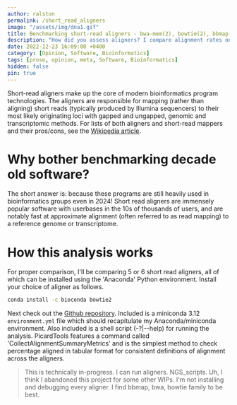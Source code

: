 ```yaml
---
author: ralston
permalink: /short_read_aligners
image: "/assets/img/dna1.gif"
title: Benchmarking short-read aligners - bwa-mem(2), bowtie(2), bbmap, and SHRiMP
description: "How did you assess aligners? I compare alignment rates on simulated or real-world reads, and coverage statistics, some functional genomics metrics. Third-party software"
date: 2022-12-23 16:09:00 +0400
category: [Opinion, Software, Bioinformatics]
tags: [prose, opinion, meta, Software, Bioinformatics]
hidden: false
pin: true
---
```



Short-read aligners make up the core of modern bioinformatics program technologies. The aligners are responsible for mapping (rather than aligning) short reads (typically produced by Illumina sequencers) to their most likely originating loci with gapped and ungapped, genomic and transcriptomic methods. For lists of both aligners and short-read mappers and their pros/cons, see the [Wikipedia article](https://en.wikipedia.org/wiki/List_of_sequence_alignment_software). 

# Why bother benchmarking decade old software?

The short answer is: because these programs are still heavily used in bioinformatics groups even in 2024! Short read aligners are immensely popular software with userbases in the 10s of thousands of users, and are notably fast at approximate alignment (often referred to as read mapping) to a reference genome or transcriptome.


# How this analysis works

For proper comparison, I'll be comparing 5 or 6 short read aligners, all of which can be installed using the 'Anaconda' Python environment. Install your choice of aligner as follows.

```bash
conda install -c bioconda bowtie2
```




Next check out the [Github repository](https://github.com/MatthewRalston/aligner_benchmarking). Included is a miniconda 3.12 `environment.yml` file which should recapitulate my Anaconda/miniconda environment. Also included is a shell script (-?|--help) for running the analysis. PicardTools features a command called 'CollectAlignmentSummaryMetrics' and is the simplest method to check percentage aligned in tabular format for consistent definitions of alignment across the aligners.



> This is technically in-progress. I can run aligners. NGS_scripts. Uh, I think I abandoned this project for some other WIPs. I'm not installing and debugging every aligner. I find bbmap, bwa, bowtie family to be best.
